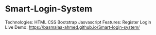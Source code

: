 # Smart-Login-System
Technologies:
HTML CSS Bootstrap Jasvascript 
Features:
Register
Login
Live Demo:
https://basmalaa-ahmed.github.io/Smart-login-system/
